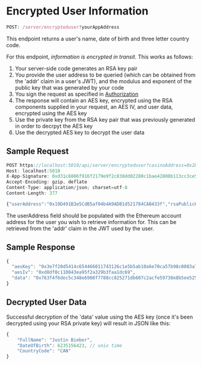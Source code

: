# Encrypted User Information

```js
POST: /server/encrypteduser?yourAppAddress
```

This endpoint returns a user's name, date of birth and three letter country code.

For this endpoint, *information is encrypted in transit.* This works as follows:
1. Your server-side code generates an RSA key pair
2. You provide the user address to be queried (which can be obtained from the 'addr' claim in a user's JWT), and the modulus and exponent of the public key that was generated by your code
3. You sign the request as specified in [Authorization](./authorization.md)
4. The response will contain an AES key, encrypted using the RSA components supplied in your request, an AES IV, and user data, encrypted using the AES key
5. Use the private key from the RSA key pair that was previously generated in order to decrpyt the AES key
6. Use the decrypted AES key to decrypt the user data


## Sample Request

```js
POST https://localhost:5010/api/server/encrypteduser?casinoAddress=0x2D447Da24D7174e142D6708ca350CF43f12a5570 HTTP/1.1
Host: localhost:5010
X-App-Signature: 0xd31c8806f916f2179e9f2c838dd02280c1bae42808b113cc3ce56c10aa978777799090d309ef93b567be104c0e1798c6300e6f752a39271d09c86b68e00750c21c.2020-06-03T09:38:29Z // signature goes here
Accept-Encoding: gzip, deflate
Content-Type: application/json; charset=utf-8
Content-Length: 377

{"userAddress":"0x19D491B3e5CdB5af04b4A9ADB1d521784CAB433f","rsaPublicKeyModulus":"0xbcb5bfa7a4a58689151ed9ea9a17655f32c0ed560d6f0231976b3adf08d36375d9aa7cbbd11f067ee500ba62a12544c97d49883c3579de697406918eae2d7c91e1a0599e305d2374a4ed9313ad75d483e70234ca52926d227aec7d6986a335992ca2ed596adb6e11738d73bf68e2c6148ff5028f2330964d25b3cdda0fccdb1d","rsaPublicKeyExponent":"0x010001"}
```

The userAddress field should be populated with the Ethereum account address for the user you wish to retrieve information for. This can be retrieved from the 'addr' claim in the JWT used by the user. 

## Sample Response

```js
{
  "aesKey": "0x3e7f20d5414c654466011743126c1e5b5ab10a6e70ca57b98c0083a7bba02f794e5835804987431376555e01f61b501f6bcba64e161d0c9c4c56c1a39278653b30718f777d571ffd054909c88ac7d30a0a83ce9076457740c3ccfca9826e3a2c046bea8abe252206759574f308cd83ada92689a1f6ce3aba60e2d48a5e5e7881",
  "aesIv": "0xd8df0c110843ea95f2a329b3faa1dc69",
  "data": "0x763f4f6dec5c348e6908f7788cc825271db607c2acfe59738e8b5ee525bf0a34a124c52cd71b3e925f75241cd0adbec43411051dde4a86a86963bb1bc2c5ad5da1346d8f570c0893c7602dbc667d2fb8"
}
```

## Decrypted User Data

Successful decryption of the 'data' value using the AES key (once it's been decrypted using your RSA private key) will result in JSON like this:

```js
{
	"FullName": "Justin Bieber",
	"DateOfBirth": 6235156423, // unix time
	"CountryCode": "CAN"
}
```